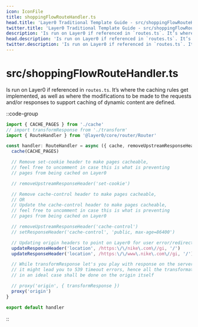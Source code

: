 ```yaml
---
icon: IconFile
title: shoppingFlowRouteHandler.ts
head.title: 'Layer0 Traditional Template Guide - src/shoppingFlowRouteHandler.ts file'
twitter.title: 'Layer0 Traditional Template Guide - src/shoppingFlowRouteHandler.ts file'
description: 'Is run on Layer0 if referenced in `routes.ts`. It’s where the caching rules get implemented, as well as where the modifications to be made to the requests and/or responses to support caching of dynamic content are defined.'
head.description: 'Is run on Layer0 if referenced in `routes.ts`. It’s where the caching rules get implemented, as well as where the modifications to be made to the requests and/or responses to support caching of dynamic content are defined.'
twitter.description: 'Is run on Layer0 if referenced in `routes.ts`. It’s where the caching rules get implemented, as well as where the modifications to be made to the requests and/or responses to support caching of dynamic content are defined.'
---
```


# src/shoppingFlowRouteHandler.ts

Is run on Layer0 if referenced in `routes.ts`. It’s where the caching rules get implemented, as well as where the modifications to be made to the requests and/or responses to support caching of dynamic content are defined.

::code-group
```ts [shoppingFlowRouteHandler.ts]
import { CACHE_PAGES } from './cache'
// import transformResponse from './transform'
import { RouteHandler } from '@layer0/core/router/Router'

const handler: RouteHandler = async ({ cache, removeUpstreamResponseHeader, setResponseHeader, updateResponseHeader, proxy }) => {
  cache(CACHE_PAGES)

  // Remove set-cookie header to make pages cacheable,
  // feel free to uncomment in case this is what is preventing
  // pages from being cached on Layer0

  // removeUpstreamResponseHeader('set-cookie')

  // Remove cache-control header to make pages cacheable,
  // OR
  // Update the cache-control header to make pages cacheable,
  // feel free to uncomment in case this is what is preventing
  // pages from being cached on Layer0

  // removeUpstreamResponseHeader('cache-control')
  // setResponseHeader('cache-control', 'public, max-age=86400')

  // Updating origin headers to point on Layer0 for user error/redirects
  updateResponseHeader('location', /https:\/\/nike\.com\//gi, '/')
  updateResponseHeader('location', /https:\/\/www\.nike\.com\//gi, '/')

  // While transformResponse let's you play with response on the serverless,
  // it might lead you to 539 timeout errors, hence all the transformation,
  // in an ideal case shall be done on the origin itself

  // proxy('origin', { transformResponse })
  proxy('origin')
}

export default handler
```
::
